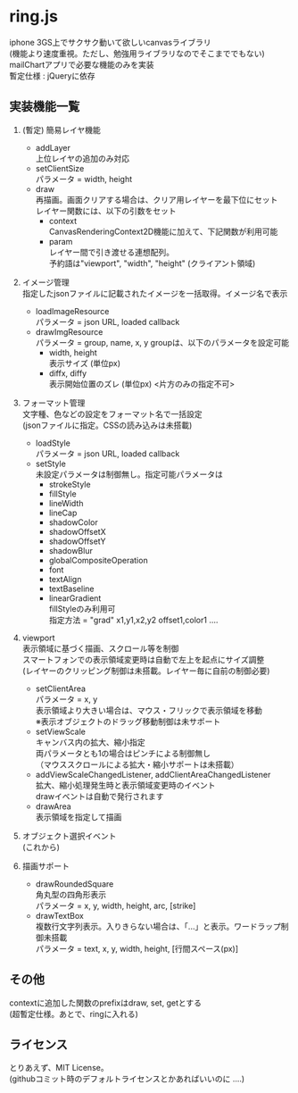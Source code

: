 ring.js
======================
iphone 3GS上でサクサク動いて欲しいcanvasライブラリ  
(機能より速度重視。ただし、勉強用ライブラリなのでそこまででもない)  
mailChartアプリで必要な機能のみを実装  
暫定仕様 : jQueryに依存

実装機能一覧
------
1. (暫定) 簡易レイヤ機能
    * addLayer  
    上位レイヤの追加のみ対応
    * setClientSize  
    パラメータ = width, height
    * draw  
    再描画。画面クリアする場合は、クリア用レイヤーを最下位にセット  
    レイヤー関数には、以下の引数をセット
      * context  
      CanvasRenderingContext2D機能に加えて、下記関数が利用可能
      * param  
      レイヤー間で引き渡せる連想配列。  
      予約語は"viewport", "width", "height" (クライアント領域)

2. イメージ管理  
    指定したjsonファイルに記載されたイメージを一括取得。イメージ名で表示
    * loadImageResource  
    パラメータ = json URL, loaded callback
    * drawImgResource  
    パラメータ = group, name, x, y
    groupは、以下のパラメータを設定可能
      * width, height  
      表示サイズ (単位px)
      * diffx, diffy  
      表示開始位置のズレ (単位px) <片方のみの指定不可>

3. フォーマット管理  
   文字種、色などの設定をフォーマット名で一括設定  
    (jsonファイルに指定。CSSの読み込みは未搭載)
    * loadStyle  
    パラメータ = json URL, loaded callback
    * setStyle   
    未設定パラメータは制御無し。指定可能パラメータは  
      * strokeStyle
      * fillStyle
      * lineWidth
      * lineCap
      * shadowColor
      * shadowOffsetX
      * shadowOffsetY
      * shadowBlur
      * globalCompositeOperation
      * font
      * textAlign
      * textBaseline
      * linearGradient  
      fillStyleのみ利用可  
      指定方法 = "grad" x1,y1,x2,y2 offset1,color1 ....

4. viewport  
   表示領域に基づく描画、スクロール等を制御  
   スマートフォンでの表示領域変更時は自動で左上を起点にサイズ調整  
   (レイヤーのクリッピング制御は未搭載。レイヤー毎に自前の制御必要)
    * setClientArea  
    パラメータ = x, y  
    表示領域より大きい場合は、マウス・フリックで表示領域を移動  
    ※表示オブジェクトのドラッグ移動制御は未サポート
    * setViewScale  
    キャンバス内の拡大、縮小指定  
    両パラメータとも1の場合はピンチによる制御無し  
    （マウススクロールによる拡大・縮小サポートは未搭載）
    * addViewScaleChangedListener, addClientAreaChangedListener  
    拡大、縮小処理発生時と表示領域変更時のイベント  
    drawイベントは自動で発行されます   
    * drawArea  
    表示領域を指定して描画

5. オブジェクト選択イベント  
(これから)

6. 描画サポート
    * drawRoundedSquare  
    角丸型の四角形表示  
    パラメータ = x, y, width, height, arc, [strike]
    * drawTextBox  
    複数行文字列表示。入りきらない場合は、「...」と表示。ワードラップ制御未搭載  
    パラメータ = text, x, y, width, height, [行間スペース(px)]


その他
------
contextに追加した関数のprefixはdraw, set, getとする　　  
(超暫定仕様。あとで、ringに入れる)


ライセンス
------
とりあえず、MIT License。   
(githubコミット時のデフォルトライセンスとかあればいいのに ....)
